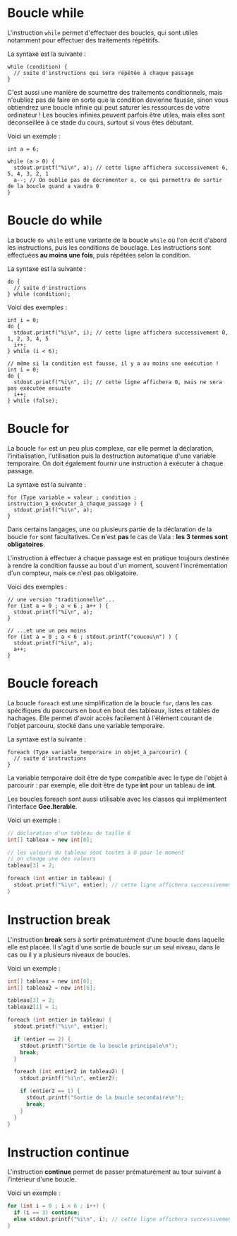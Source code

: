 # Boucle while

L'instruction `while` permet d'effectuer des boucles, qui sont utiles notamment pour effectuer des traitements répétitifs.

La syntaxe est la suivante :
```vala
while (condition) {
  // suite d'instructions qui sera répétée à chaque passage
}
```

C'est aussi une manière de soumettre des traitements conditionnels, mais n'oubliez pas de faire en sorte que la condition devienne fausse, sinon vous obtiendrez une boucle infinie qui peut saturer les ressources de votre ordinateur ! Les boucles infinies peuvent parfois être utiles, mais elles sont déconseillée à ce stade du cours, surtout si vous êtes débutant.

Voici un exemple :
```vala
int a = 6;

while (a > 0) {
  stdout.printf("%i\n", a); // cette ligne affichera successivement 6, 5, 4, 3, 2, 1
  a--; // On oublie pas de décrémenter a, ce qui permettra de sortir de la boucle quand a vaudra 0
}
```
# Boucle do while

La boucle `do while` est une variante de la boucle `while` où l'on écrit d'abord les instructions, puis les conditions de bouclage. Les instructions sont effectuées **au moins une fois**, puis répétées selon la condition.

La syntaxe est la suivante :
```vala
do {
  // suite d'instructions
} while (condition);
```
Voici des exemples :
```vala
int i = 0;
do {
  stdout.printf("%i\n", i); // cette ligne affichera successivement 0, 1, 2, 3, 4, 5
  i++;
} while (i < 6);

// même si la condition est fausse, il y a au moins une exécution !
int i = 0;
do {
  stdout.printf("%i\n", i); // cette ligne affichera 0, mais ne sera pas exécutée ensuite
  i++;
} while (false);
```

# Boucle for

La boucle `for` est un peu plus complexe, car elle permet la déclaration, l'initialisation, l'utilisation puis la destruction automatique d'une variable temporaire. On doit également fournir une instruction à exécuter à chaque passage.

La syntaxe est la suivante :
```vala
for (Type variable = valeur ; condition ; instruction_à_exécuter_à_chaque_passage ) {
  stdout.printf("%i\n", a);
}
```

Dans certains langages, une ou plusieurs partie de la déclaration de la boucle `for` sont facultatives. Ce **n**'est **pas** le cas de Vala : **les 3 termes sont obligatoires**.

L'instruction à effectuer à chaque passage est en pratique toujours destinée à rendre la condition fausse au bout d'un moment, souvent l'incrémentation d'un compteur, mais ce n'est pas obligatoire.

Voici des exemples :
```vala
// une version "traditionnelle"...
for (int a = 0 ; a < 6 ; a++ ) {
  stdout.printf("%i\n", a);
}

// ...et une un peu moins
for (int a = 0 ; a < 6 ; stdout.printf("coucou\n") ) {
  stdout.printf("%i\n", a);
  a++;
}
```

# Boucle foreach

La boucle `foreach` est une simplification de la boucle `for`, dans les cas spécifiques du parcours en bout en bout des tableaux, listes et tables de hachages. Elle permet d'avoir accès facilement à l'élément courant de l'objet parcouru, stocké dans une variable temporaire.

La syntaxe est la suivante :
```
foreach (Type variable_temporaire in objet_à_parcourir) {
  // suite d'instructions
}
```

La variable temporaire doit être de type compatible avec le type de l'objet à parcourir : par exemple, elle doit être de type **int** pour un tableau de **int**.

Les boucles foreach sont aussi utilisable avec les classes qui implémentent l'interface **Gee.Iterable**.

Voici un exemple :
```cpp
// déclaration d'un tableau de taille 6
int[] tableau = new int[6];

// les valeurs du tableau sont toutes à 0 pour le moment
// on change une des valeurs
tableau[3] = 2;

foreach (int entier in tableau) {
  stdout.printf("%i\n", entier); // cette ligne affichera successivement 0, 0, 0, 2, 0, 0
}
```

# Instruction break

L'instruction **break** sers à sortir prématurément d'une boucle dans laquelle elle est placée. Il s'agit d'une sortie de boucle sur un seul niveau, dans le cas ou il y a plusieurs niveaux de boucles.

Voici un exemple :
```c
int[] tableau = new int[6];
int[] tableau2 = new int[6];

tableau[3] = 2;
tableau2[1] = 1;

foreach (int entier in tableau) {
  stdout.printf("%i\n", entier);

  if (entier == 2) {
    stdout.printf("Sortie de la boucle principale\n");
    break;
  }

  foreach (int entier2 in tableau2) {
    stdout.printf("%i\n", entier2);

    if (entier2 == 1) {
      stdout.printf("Sortie de la boucle secondaire\n");
      break;
    }
  }
}
```

# Instruction continue

L'instruction **continue** permet de passer prématurément au tour suivant à l'intérieur d'une boucle.

Voici un exemple :
```c
for (int i = 0 ; i < 6 ; i++) {
  if (i == 3) continue;
  else stdout.printf("%i\n", i); // cette ligne affichera successivement 0, 1, 2, 4, 5
}
```
